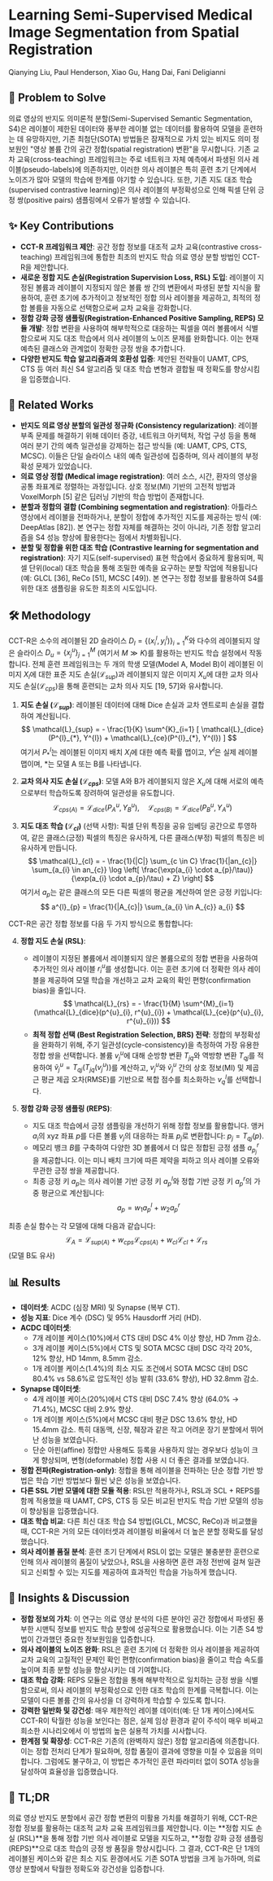 # Learning Semi-Supervised Medical Image Segmentation from Spatial Registration

Qianying Liu, Paul Henderson, Xiao Gu, Hang Dai, Fani Deligianni

## 🧩 Problem to Solve

의료 영상의 반지도 의미론적 분할(Semi-Supervised Semantic Segmentation, S4)은 레이블이 제한된 데이터와 풍부한 레이블 없는 데이터를 활용하여 모델을 훈련하는 데 유망하지만, 기존 최첨단(SOTA) 방법들은 잠재적으로 가치 있는 비지도 의미 정보원인 "영상 볼륨 간의 공간 정합(spatial registration) 변환"을 무시합니다. 기존 교차 교육(cross-teaching) 프레임워크는 주로 네트워크 자체 예측에서 파생된 의사 레이블(pseudo-labels)에 의존하지만, 이러한 의사 레이블은 특히 훈련 초기 단계에서 노이즈가 많아 모델의 학습에 한계를 야기할 수 있습니다. 또한, 기존 지도 대조 학습(supervised contrastive learning)은 의사 레이블의 부정확성으로 인해 픽셀 단위 긍정 쌍(positive pairs) 샘플링에서 오류가 발생할 수 있습니다.

## ✨ Key Contributions

* **CCT-R 프레임워크 제안**: 공간 정합 정보를 대조적 교차 교육(contrastive cross-teaching) 프레임워크에 통합한 최초의 반지도 학습 의료 영상 분할 방법인 CCT-R을 제안합니다.
* **새로운 정합 지도 손실(Registration Supervision Loss, RSL) 도입**: 레이블이 지정된 볼륨과 레이블이 지정되지 않은 볼륨 쌍 간의 변환에서 파생된 분할 지식을 활용하여, 훈련 초기에 추가적이고 정보적인 정합 의사 레이블을 제공하고, 최적의 정합 볼륨을 자동으로 선택함으로써 교차 교육을 강화합니다.
* **정합 강화 긍정 샘플링(Registration-Enhanced Positive Sampling, REPS) 모듈 개발**: 정합 변환을 사용하여 해부학적으로 대응하는 픽셀을 여러 볼륨에서 식별함으로써 지도 대조 학습에서 의사 레이블의 노이즈 문제를 완화합니다. 이는 현재 예측된 클래스와 관계없이 정확한 긍정 쌍을 추가합니다.
* **다양한 반지도 학습 알고리즘과의 호환성 입증**: 제안된 전략들이 UAMT, CPS, CTS 등 여러 최신 S4 알고리즘 및 대조 학습 변형과 결합될 때 정확도를 향상시킴을 입증했습니다.

## 📎 Related Works

* **반지도 의료 영상 분할의 일관성 정규화 (Consistency regularization)**: 레이블 부족 문제를 해결하기 위해 데이터 증강, 네트워크 아키텍처, 작업 구성 등을 통해 여러 분기 간의 예측 일관성을 강제하는 접근 방식들 (예: UAMT, CPS, CTS, MCSC). 이들은 단일 슬라이스 내의 예측 일관성에 집중하며, 의사 레이블의 부정확성 문제가 있었습니다.
* **의료 영상 정합 (Medical image registration)**: 여러 소스, 시간, 환자의 영상을 공통 좌표계로 정렬하는 과정입니다. 상호 정보(MI) 기반의 고전적 방법과 VoxelMorph [5] 같은 딥러닝 기반의 학습 방법이 존재합니다.
* **분할과 정합의 결합 (Combining segmentation and registration)**: 아틀라스 영상에서 레이블을 전파하거나, 분할이 정합에 추가적인 지도를 제공하는 방식 (예: DeepAtlas [82]). 본 연구는 정합 자체를 해결하는 것이 아니라, 기존 정합 알고리즘을 S4 성능 향상에 활용한다는 점에서 차별화됩니다.
* **분할 및 정합을 위한 대조 학습 (Contrastive learning for segmentation and registration)**: 자기 지도(self-supervised) 표현 학습에서 중요하게 활용되며, 픽셀 단위(local) 대조 학습을 통해 조밀한 예측을 요구하는 분할 작업에 적용됩니다 (예: GLCL [36], ReCo [51], MCSC [49]). 본 연구는 정합 정보를 활용하여 S4를 위한 대조 샘플링을 유도한 최초의 시도입니다.

## 🛠️ Methodology

CCT-R은 소수의 레이블된 2D 슬라이스 $D_{l} = \{(x^{l}_{i}, y^{l}_{i})\}^{K}_{i=1}$와 다수의 레이블되지 않은 슬라이스 $D_{u} = \{x^{u}_{j}\}^{M}_{j=1}$ (여기서 $M \gg K$)를 활용하는 반지도 학습 설정에서 작동합니다. 전체 훈련 프레임워크는 두 개의 학생 모델(Model A, Model B)이 레이블된 이미지 $X_{l}$에 대한 표준 지도 손실($\mathcal{L}_{sup}$)과 레이블되지 않은 이미지 $X_{u}$에 대한 교차 의사 지도 손실($\mathcal{L}_{cps}$)을 통해 훈련되는 교차 의사 지도 [19, 57]와 유사합니다.

1. **지도 손실 ($\mathcal{L}_{sup}$)**: 레이블된 데이터에 대해 Dice 손실과 교차 엔트로피 손실을 결합하여 계산됩니다.
    $$ \mathcal{L}_{sup} = - \frac{1}{K} \sum^{K}_{i=1} [ \mathcal{L}_{dice}(P^{l}_{*}, Y^{l}) + \mathcal{L}_{ce}(P^{l}_{*}, Y^{l}) ] $$
    여기서 $P^{l}_{*}$는 레이블된 이미지 배치 $X_{l}$에 대한 예측 확률 맵이고, $Y^{l}$은 실제 레이블 맵이며, $*$는 모델 A 또는 B를 나타냅니다.

2. **교차 의사 지도 손실 ($\mathcal{L}_{cps}$)**: 모델 A와 B가 레이블되지 않은 $X_{u}$에 대해 서로의 예측으로부터 학습하도록 장려하여 일관성을 유도합니다.
    $$ \mathcal{L}_{cps(A)} = \mathcal{L}_{dice}(P^{u}_{A}, Y^{u}_{B}), \quad \mathcal{L}_{cps(B)} = \mathcal{L}_{dice}(P^{u}_{B}, Y^{u}_{A}) $$

3. **지도 대조 학습 ($\mathcal{L}_{cl}$)** (선택 사항): 픽셀 단위 특징을 공유 임베딩 공간으로 투영하여, 같은 클래스(긍정) 픽셀의 특징은 유사하게, 다른 클래스(부정) 픽셀의 특징은 비유사하게 만듭니다.
    $$ \mathcal{L}_{cl} = - \frac{1}{|C|} \sum_{c \in C} \frac{1}{|an_{c}|} \sum_{a_{i} \in an_{c}} \log \left[ \frac{\exp(a_{i} \cdot a_{p}/\tau)}{\exp(a_{i} \cdot a_{p}/\tau) + Z} \right] $$
    여기서 $a_{p}$는 같은 클래스의 모든 다른 픽셀의 평균을 계산하여 얻은 긍정 키입니다:
    $$ a^{l}_{p} = \frac{1}{|A_{c}|} \sum_{a_{i} \in A_{c}} a_{i} $$

CCT-R은 공간 정합 정보를 다음 두 가지 방식으로 통합합니다:

4. **정합 지도 손실 (RSL)**:
    * 레이블이 지정된 볼륨에서 레이블되지 않은 볼륨으로의 정합 변환을 사용하여 추가적인 의사 레이블 $r^{u}_{i}$를 생성합니다. 이는 훈련 초기에 더 정확한 의사 레이블을 제공하여 모델 학습을 개선하고 교차 교육의 확인 편향(confirmation bias)을 줄입니다.
    $$ \mathcal{L}_{rs} = - \frac{1}{M} \sum^{M}_{i=1} (\mathcal{L}_{dice}(p^{u}_{i}, r^{u}_{i}) + \mathcal{L}_{ce}(p^{u}_{i}, r^{u}_{i})) $$
    * **최적 정합 선택 (Best Registration Selection, BRS) 전략**: 정합의 부정확성을 완화하기 위해, 주기 일관성(cycle-consistency)을 측정하여 가장 유용한 정합 쌍을 선택합니다. 볼륨 $v^{u}_{j}$에 대해 순방향 변환 $T_{jq}$와 역방향 변환 $T_{qj}$를 적용하여 $\tilde{v}^{u}_{j} = T_{qj}(T_{jq}(v^{u}_{j}))$를 계산하고, $v^{u}_{j}$와 $\tilde{v}^{u}_{j}$ 간의 상호 정보(MI) 및 제곱근 평균 제곱 오차(RMSE)를 기반으로 복합 점수를 최소화하는 $v^{l}_{q}$를 선택합니다.

5. **정합 강화 긍정 샘플링 (REPS)**:
    * 지도 대조 학습에서 긍정 샘플링을 개선하기 위해 정합 정보를 활용합니다. 앵커 $a_{i}$의 xyz 좌표 $p$를 다른 볼륨 $v_{j}$의 대응하는 좌표 $p_{j}$로 변환합니다: $p_{j} = T_{qj}(p)$.
    * 메모리 뱅크 $B$를 구축하여 다양한 3D 볼륨에서 더 많은 정합된 긍정 샘플 $a^{r}_{p_{j}}$을 제공합니다. 이는 미니 배치 크기에 따른 제약을 피하고 의사 레이블 오류와 무관한 긍정 쌍을 제공합니다.
    * 최종 긍정 키 $a_{p}$는 의사 레이블 기반 긍정 키 $a^{l}_{p}$와 정합 기반 긍정 키 $a^{r}_{p}$의 가중 평균으로 계산됩니다:
    $$ a_{p} = w_{1}a^{l}_{p} + w_{2}a^{r}_{p} $$

최종 손실 함수는 각 모델에 대해 다음과 같습니다:
$$ \mathcal{L}_{A} = \mathcal{L}_{sup(A)} + w_{cps}\mathcal{L}_{cps(A)} + w_{cl}\mathcal{L}_{cl} + \mathcal{L}_{rs} $$
(모델 B도 유사)

## 📊 Results

* **데이터셋**: ACDC (심장 MRI) 및 Synapse (복부 CT).
* **성능 지표**: Dice 계수 (DSC) 및 95% Hausdorff 거리 (HD).
* **ACDC 데이터셋**:
  * 7개 레이블 케이스(10%)에서 CTS 대비 DSC 4% 이상 향상, HD 7mm 감소.
  * 3개 레이블 케이스(5%)에서 CTS 및 SOTA MCSC 대비 DSC 각각 20%, 12% 향상, HD 14mm, 8.5mm 감소.
  * 1개 레이블 케이스(1.4%)의 최소 지도 조건에서 SOTA MCSC 대비 DSC 80.4% vs 58.6%로 압도적인 성능 발휘 (33.6% 향상), HD 32.8mm 감소.
* **Synapse 데이터셋**:
  * 4개 레이블 케이스(20%)에서 CTS 대비 DSC 7.4% 향상 (64.0% $\rightarrow$ 71.4%), MCSC 대비 2.9% 향상.
  * 1개 레이블 케이스(5%)에서 MCSC 대비 평균 DSC 13.6% 향상, HD 15.4mm 감소. 특히 대동맥, 신장, 췌장과 같은 작고 어려운 장기 분할에서 뛰어난 성능을 보였습니다.
  * 단순 아핀(affine) 정합만 사용해도 등록을 사용하지 않는 경우보다 성능이 크게 향상되며, 변형(deformable) 정합 사용 시 더 좋은 결과를 보였습니다.
* **정합 전파(Registration-only)**: 정합을 통해 레이블을 전파하는 단순 정합 기반 방법은 학습 기반 방법보다 훨씬 낮은 성능을 보였습니다.
* **다른 SSL 기반 모델에 대한 모듈 적용**: RSL만 적용하거나, RSL과 SCL + REPS를 함께 적용했을 때 UAMT, CPS, CTS 등 모든 비교된 반지도 학습 기반 모델의 성능이 향상됨을 입증했습니다.
* **대조 학습 비교**: 다른 최신 대조 학습 S4 방법(GLCL, MCSC, ReCo)과 비교했을 때, CCT-R은 거의 모든 데이터셋과 레이블링 비율에서 더 높은 분할 정확도를 달성했습니다.
* **의사 레이블 품질 분석**: 훈련 초기 단계에서 RSL이 없는 모델은 불충분한 훈련으로 인해 의사 레이블의 품질이 낮았으나, RSL을 사용하면 훈련 과정 전반에 걸쳐 일관되고 신뢰할 수 있는 지도를 제공하여 효과적인 학습을 가능하게 했습니다.

## 🧠 Insights & Discussion

* **정합 정보의 가치**: 이 연구는 의료 영상 분석의 다른 분야인 공간 정합에서 파생된 풍부한 시맨틱 정보를 반지도 학습 분할에 성공적으로 활용했습니다. 이는 기존 S4 방법이 간과했던 중요한 정보원임을 입증합니다.
* **의사 레이블의 노이즈 완화**: RSL은 훈련 초기에 더 정확한 의사 레이블을 제공하여 교차 교육의 고질적인 문제인 확인 편향(confirmation bias)을 줄이고 학습 속도를 높이며 최종 분할 성능을 향상시키는 데 기여합니다.
* **대조 학습 강화**: REPS 모듈은 정합을 통해 해부학적으로 일치하는 긍정 쌍을 식별함으로써, 의사 레이블의 부정확성으로 인한 대조 학습의 한계를 극복합니다. 이는 모델이 다른 볼륨 간의 유사성을 더 강력하게 학습할 수 있도록 합니다.
* **강력한 일반화 및 강건성**: 매우 제한적인 레이블 데이터(예: 단 1개 케이스)에서도 CCT-R이 탁월한 성능을 보인다는 점은, 실제 임상 환경과 같이 주석이 매우 비싸고 희소한 시나리오에서 이 방법의 높은 실용적 가치를 시사합니다.
* **한계점 및 확장성**: CCT-R은 기존의 (완벽하지 않은) 정합 알고리즘에 의존합니다. 이는 정합 전처리 단계가 필요하며, 정합 품질이 결과에 영향을 미칠 수 있음을 의미합니다. 그럼에도 불구하고, 이 방법은 추가적인 훈련 파라미터 없이 SOTA 성능을 달성하여 효율성을 입증했습니다.

## 📌 TL;DR

의료 영상 반지도 분할에서 공간 정합 변환의 미활용 가치를 해결하기 위해, CCT-R은 정합 정보를 활용하는 대조적 교차 교육 프레임워크를 제안합니다. 이는 **정합 지도 손실 (RSL)**을 통해 정합 기반 의사 레이블로 모델을 지도하고, **정합 강화 긍정 샘플링 (REPS)**으로 대조 학습의 긍정 쌍 품질을 향상시킵니다. 그 결과, CCT-R은 단 1개의 레이블된 케이스와 같은 최소 지도 환경에서도 기존 SOTA 방법을 크게 능가하며, 의료 영상 분할에서 탁월한 정확도와 강건성을 입증합니다.

